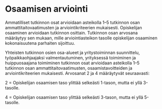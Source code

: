 # Osaamisen arviointi

Ammatilliset tutkinnon osat arvioidaan asteikolla 1–5 tutkinnon osan ammattitaitovaatimusten ja arviointikriteerien mukaisesti. Opiskelijan osaaminen arvioidaan tutkinnon osittain. Tutkinnon osan arvosana määräytyy sen mukaan, mille arviointiasteikon tasolle opiskelijan osaaminen kokonaisuutena parhaiten sijoittuu.

Yhteisten tutkinnon osien osa-alueet ja yritystoiminnan suunnittelu, työpaikkaohjaajaksi valmentautuminen, yrityksessä toimiminen ja huippuosaajana toimiminen tutkinnon osat arvioidaan asteikolla 1–5 tutkinnon osan ammattitaitovaatimusten, osaamistavoitteiden ja arviointikriteerien mukaisesti. Arvosanat 2 ja 4 määräytyvät seuraavasti:

2 = Opiskelijan osaamisen taso ylittää selkeästi 1-tason, mutta ei yllä 3-tasolle.

4 = Opiskelijan osaamisen taso ylittää selkeästi 3-tason, mutta ei yllä 5-tasolle.